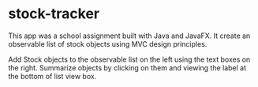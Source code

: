 # stock-tracker

This app was a school assignment built with Java and JavaFX. It create an observable list of stock objects using MVC design principles.

Add Stock objects to the observable list on the left using the text boxes on the right. Summarize objects by clicking on them and viewing the label at the bottom of list view box.

